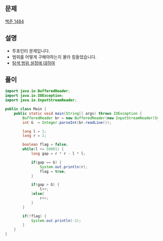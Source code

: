 ## 문제
[백준 1484](https://www.acmicpc.net/problem/1484)

## 설명
* 투포인터 문제입니다.
* 범위를 어떻게 구해야하는지 몰라 힘들었습니다.
* [탐색 범위 설정에 대하여](https://batory.tistory.com/240)

## 풀이
```java
import java.io.BufferedReader;
import java.io.IOException;
import java.io.InputStreamReader;

public class Main {
    public static void main(String[] args) throws IOException {
        BufferedReader br = new BufferedReader(new InputStreamReader(System.in));
        int G  = Integer.parseInt(br.readLine());

        long l = 1;
        long r = 2;

        boolean flag = false;
        while(l <= 50001) {
            long gap = r * r - l * l;

            if(gap == G) {
                System.out.println(r);
                flag = true;
            }

            if(gap > G) {
                l++;
            }else{
                r++;
            }
        }

        if(!flag) {
            System.out.println(-1);
        }
    }
}


```
